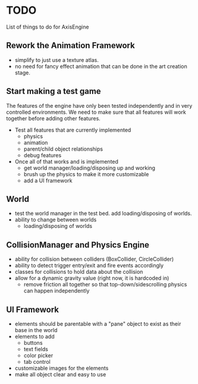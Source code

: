 # TODO
List of things to do for AxisEngine

## Rework the Animation Framework
* simplify to just use a texture atlas.
* no need for fancy effect animation that can be done in the art creation stage.

## Start making a test game
The features of the engine have only been tested independently and in very controlled environments. We need to make sure that all features will work together before adding other features.
* Test all features that are currently implemented
    * physics
    * animation
    * parent/child object relationships
    * debug features
* Once all of that works and is implemented
    * get world manager/loading/disposing up and working
    * brush up the physics to make it more customizable
    * add a UI framework

## World
* test the world manager in the test bed. add loading/disposing of worlds.
* ability to change between worlds
  * loading/disposing of worlds

## CollisionManager and Physics Engine
* ability for collision between colliders (BoxCollider, CircleCollider)
* ability to detect trigger entry/exit and fire events accordingly
* classes for collisions to hold data about the collision
* allow for a dynamic gravity value (right now, it is hardcoded in)
    * remove friction all together so that top-down/sidescrolling physics can happen independently

## UI Framework
* elements should be parentable with a "pane" object to exist as their base in the world
* elements to add
    * buttons
    * text fields
    * color picker
    * tab control
* customizable images for the elements
* make all object clear and easy to use
